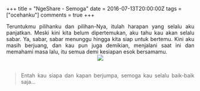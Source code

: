 +++
title = "NgeShare - Semoga"
date = 2016-07-13T20:00:00Z
tags = ["ocehanku"]
comments = true
+++

<div style="text-align: justify;">Teruntukmu pilihanku dan pilihan-Nya, itulah harapan yang selalu aku panjatkan. Meski kini kita belum dipertemukan, aku tahu kau akan selalu sabar. Ya, sabar, sabar menunggu hingga kita siap untuk bertemu. Kini aku masih berjuang, dan kau pun juga demikian, menjalani saat ini dan memahami masa lalu, itu semua demi kesiapan esok bersamamu.<br />
<center><img border="0" src="https://4.bp.blogspot.com/-wLwAh8a2Fpw/V4Y63SkyvZI/AAAAAAAAN30/LjR-TKanC6cc7HUY3z_jdyQjGXte4DqiACLcB/s1600/C360_2016-07-13-08-29-08-038.jpg" /></center><br />
<blockquote class="tr_bq">Entah kau siapa dan kapan berjumpa, semoga kau selalu baik-baik saja…</blockquote></div>
